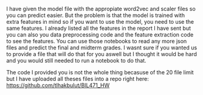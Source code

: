 I have given the model file with the appropiate word2vec and scaler files so you can predict easier.
But the problem is that the model is trained with extra features in mind so if you want to use the model, you need to use the same features.
I already listed all the features in the report I have sent but you can also you data preprocessing code and the feature extraction code to see the features.
You can use those notebooks to read any more json files and predict the final and midterm grades.
I wasnt sure if you wanted us to provide a file that will do that for you aswell but I thought it would be hard and you would still needed to run a notebook to do that.

The code I provided you is not the whole thing becasuse of the 20 file limit but I have uploaded all theses files into a repo right here: https://github.com/tlhakbulut/BIL471_HW